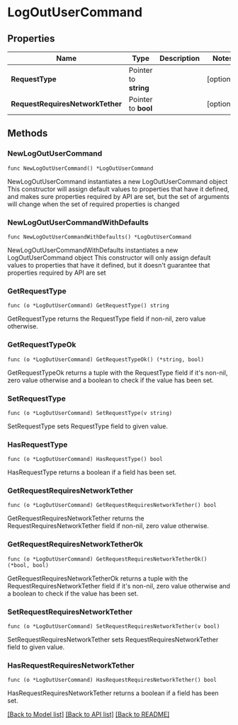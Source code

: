 # LogOutUserCommand

## Properties

Name | Type | Description | Notes
------------ | ------------- | ------------- | -------------
**RequestType** | Pointer to **string** |  | [optional] 
**RequestRequiresNetworkTether** | Pointer to **bool** |  | [optional] 

## Methods

### NewLogOutUserCommand

`func NewLogOutUserCommand() *LogOutUserCommand`

NewLogOutUserCommand instantiates a new LogOutUserCommand object
This constructor will assign default values to properties that have it defined,
and makes sure properties required by API are set, but the set of arguments
will change when the set of required properties is changed

### NewLogOutUserCommandWithDefaults

`func NewLogOutUserCommandWithDefaults() *LogOutUserCommand`

NewLogOutUserCommandWithDefaults instantiates a new LogOutUserCommand object
This constructor will only assign default values to properties that have it defined,
but it doesn't guarantee that properties required by API are set

### GetRequestType

`func (o *LogOutUserCommand) GetRequestType() string`

GetRequestType returns the RequestType field if non-nil, zero value otherwise.

### GetRequestTypeOk

`func (o *LogOutUserCommand) GetRequestTypeOk() (*string, bool)`

GetRequestTypeOk returns a tuple with the RequestType field if it's non-nil, zero value otherwise
and a boolean to check if the value has been set.

### SetRequestType

`func (o *LogOutUserCommand) SetRequestType(v string)`

SetRequestType sets RequestType field to given value.

### HasRequestType

`func (o *LogOutUserCommand) HasRequestType() bool`

HasRequestType returns a boolean if a field has been set.

### GetRequestRequiresNetworkTether

`func (o *LogOutUserCommand) GetRequestRequiresNetworkTether() bool`

GetRequestRequiresNetworkTether returns the RequestRequiresNetworkTether field if non-nil, zero value otherwise.

### GetRequestRequiresNetworkTetherOk

`func (o *LogOutUserCommand) GetRequestRequiresNetworkTetherOk() (*bool, bool)`

GetRequestRequiresNetworkTetherOk returns a tuple with the RequestRequiresNetworkTether field if it's non-nil, zero value otherwise
and a boolean to check if the value has been set.

### SetRequestRequiresNetworkTether

`func (o *LogOutUserCommand) SetRequestRequiresNetworkTether(v bool)`

SetRequestRequiresNetworkTether sets RequestRequiresNetworkTether field to given value.

### HasRequestRequiresNetworkTether

`func (o *LogOutUserCommand) HasRequestRequiresNetworkTether() bool`

HasRequestRequiresNetworkTether returns a boolean if a field has been set.


[[Back to Model list]](../README.md#documentation-for-models) [[Back to API list]](../README.md#documentation-for-api-endpoints) [[Back to README]](../README.md)


